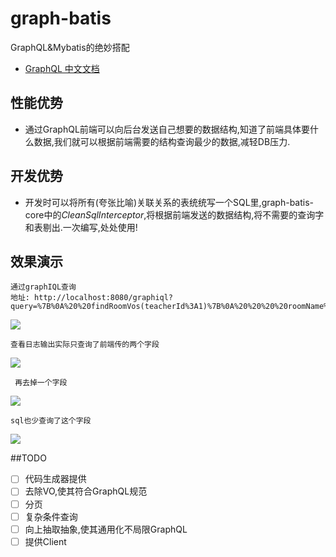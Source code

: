 # graph-batis
GraphQL&amp;Mybatis的绝妙搭配
* [GraphQL 中文文档](https://graphql.cn/)

## 性能优势
* 通过GraphQL前端可以向后台发送自己想要的数据结构,知道了前端具体要什么数据,我们就可以根据前端需要的结构查询最少的数据,减轻DB压力.
## 开发优势
* 开发时可以将所有(夸张比喻)关联关系的表统统写一个SQL里,graph-batis-core中的*CleanSqlInterceptor*,将根据前端发送的数据结构,将不需要的查询字和表剔出.一次编写,处处使用!
## 效果演示
    通过graphIQL查询
    地址: http://localhost:8080/graphiql?query=%7B%0A%20%20findRoomVos(teacherId%3A1)%7B%0A%20%20%20%20roomName%0A%20%20%09studentName%0A%20%20%7D%0A%7D%0A
![](https://github.com/zhuyb0614/graph-batis/raw/master/img/graphiQL.png)
    
    查看日志输出实际只查询了前端传的两个字段
![](https://github.com/zhuyb0614/graph-batis/raw/master/img/sql-log.png)
     
     再去掉一个字段
![](https://github.com/zhuyb0614/graph-batis/raw/master/img/graphiQL2.png)

    sql也少查询了这个字段
![](https://github.com/zhuyb0614/graph-batis/raw/master/img/sql-log2.png)

##TODO
-[ ]  代码生成器提供
-[ ]  去除VO,使其符合GraphQL规范
-[ ]  分页
-[ ]  复杂条件查询
-[ ]  向上抽取抽象,使其通用化不局限GraphQL
-[ ]  提供Client